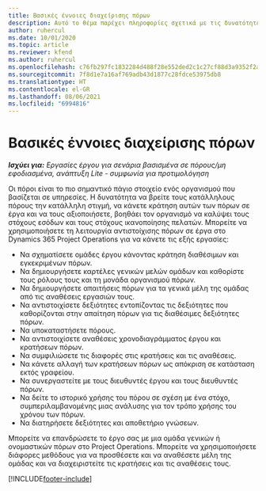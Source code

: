 ```yaml
---
title: Βασικές έννοιες διαχείρισης πόρων
description: Αυτό το θέμα παρέχει πληροφορίες σχετικά με τις δυνατότητες διαχείρισης πόρων στο Microsoft Dynamics Project Operations.
author: ruhercul
ms.date: 10/01/2020
ms.topic: article
ms.reviewer: kfend
ms.author: ruhercul
ms.openlocfilehash: c76fb297fc1832284d488f28e552ded2c1c27cf88d3a9352f2a31e667aac746e
ms.sourcegitcommit: 7f8d1e7a16af769adb43d1877c28fdce53975db8
ms.translationtype: HT
ms.contentlocale: el-GR
ms.lasthandoff: 08/06/2021
ms.locfileid: "6994816"
---
```

# <a name="resource-management-key-concepts"></a>Βασικές έννοιες διαχείρισης πόρων

_**Ισχύει για:** Εργασίες έργου για σενάρια βασισμένα σε πόρους/μη εφοδιασμένα, ανάπτυξη Lite - συμφωνία για προτιμολόγηση_

Οι πόροι είναι το πιο σημαντικό πάγιο στοιχείο ενός οργανισμού που βασίζεται σε υπηρεσίες. Η δυνατότητα να βρείτε τους κατάλληλους πόρους την κατάλληλη στιγμή, να κάνετε κράτηση αυτών των πόρων σε έργα και να τους αξιοποιήσετε, βοηθάει τον οργανισμό να καλύψει τους στόχους εσόδων και τους στόχους ικανοποίησης πελατών. Μπορείτε να χρησιμοποιήσετε τη λειτουργία αντιστοίχισης πόρων σε έργα στο Dynamics 365 Project Operations για να κάνετε τις εξής εργασίες:

- Να σχηματίσετε ομάδες έργου κάνοντας κράτηση διαθέσιμων και εγκεκριμένων πόρων.
- Να δημιουργήσετε καρτέλες γενικών μελών ομάδων και καθορίστε τους ρόλους τους και τη μονάδα οργανισμού πόρων.
- Να δημιουργήσετε απαιτήσεις πόρων για τα γενικά μέλη της ομάδας από τις αναθέσεις εργασιών τους.
- Να αντιστοιχίσετε δεξιότητες εντοπίζοντας τις δεξιότητες που καθορίζονται στην απαίτηση πόρων για τις διαθέσιμες δεξιότητες πόρων.
- Να υποκαταστήσετε πόρους.
- Να αντιστοιχίσετε αναθέσεις χρονοδιαγράμματος έργου και κρατήσεων πόρων.
- Να συμφιλιώσετε τις διαφορές στις κρατήσεις και τις αναθέσεις.
- Να κάνετε αλλαγή των κρατήσεων πόρων ως απόκριση σε κατάσταση εκτός γραφείου.
- Να συνεργαστείτε με τους διευθυντές έργου και τους διευθυντές πόρων.
- Να δείτε το ιστορικό χρήσης του πόρου σε σχέση με ένα στόχο, συμπεριλαμβανομένης μιας ανάλυσης για τον τρόπο χρήσης του χρόνου των πόρων.
- Να διατηρήσετε δεξιότητες και αποθετήριο γνώσεων.


Μπορείτε να επανδρώσετε το έργο σας με μια ομάδα γενικών ή ονομαστικών πόρων στο Project Operations. Μπορείτε να χρησιμοποιήσετε διάφορες μεθόδους για να προσθέσετε και να αναθέσετε μέλη της ομάδας και να διαχειριστείτε τις κρατήσεις και τις αναθέσεις τους. 


[!INCLUDE[footer-include](../includes/footer-banner.md)]
